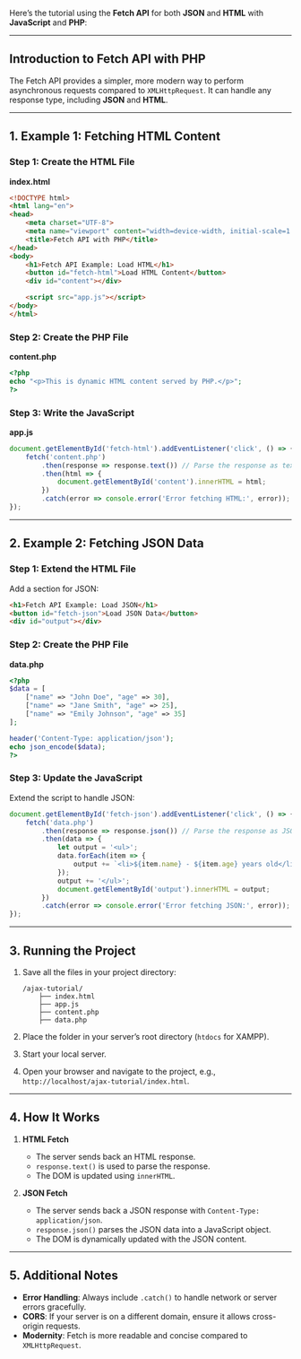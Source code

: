 Here’s the tutorial using the **Fetch API** for both **JSON** and **HTML** with **JavaScript** and **PHP**:

---

## **Introduction to Fetch API with PHP**

The Fetch API provides a simpler, more modern way to perform asynchronous requests compared to `XMLHttpRequest`. It can handle any response type, including **JSON** and **HTML**.

---

## **1. Example 1: Fetching HTML Content**

### **Step 1: Create the HTML File**

**index.html**

```html
<!DOCTYPE html>
<html lang="en">
<head>
    <meta charset="UTF-8">
    <meta name="viewport" content="width=device-width, initial-scale=1.0">
    <title>Fetch API with PHP</title>
</head>
<body>
    <h1>Fetch API Example: Load HTML</h1>
    <button id="fetch-html">Load HTML Content</button>
    <div id="content"></div>

    <script src="app.js"></script>
</body>
</html>
```

### **Step 2: Create the PHP File**

**content.php**

```php
<?php
echo "<p>This is dynamic HTML content served by PHP.</p>";
?>
```

### **Step 3: Write the JavaScript**

**app.js**

```javascript
document.getElementById('fetch-html').addEventListener('click', () => {
    fetch('content.php')
        .then(response => response.text()) // Parse the response as text
        .then(html => {
            document.getElementById('content').innerHTML = html;
        })
        .catch(error => console.error('Error fetching HTML:', error));
});
```

---

## **2. Example 2: Fetching JSON Data**

### **Step 1: Extend the HTML File**

Add a section for JSON:

```html
<h1>Fetch API Example: Load JSON</h1>
<button id="fetch-json">Load JSON Data</button>
<div id="output"></div>
```

### **Step 2: Create the PHP File**

**data.php**

```php
<?php
$data = [
    ["name" => "John Doe", "age" => 30],
    ["name" => "Jane Smith", "age" => 25],
    ["name" => "Emily Johnson", "age" => 35]
];

header('Content-Type: application/json');
echo json_encode($data);
?>
```

### **Step 3: Update the JavaScript**

Extend the script to handle JSON:

```javascript
document.getElementById('fetch-json').addEventListener('click', () => {
    fetch('data.php')
        .then(response => response.json()) // Parse the response as JSON
        .then(data => {
            let output = '<ul>';
            data.forEach(item => {
                output += `<li>${item.name} - ${item.age} years old</li>`;
            });
            output += '</ul>';
            document.getElementById('output').innerHTML = output;
        })
        .catch(error => console.error('Error fetching JSON:', error));
});
```

---

## **3. Running the Project**

1. Save all the files in your project directory:
    
    ```
    /ajax-tutorial/
        ├── index.html
        ├── app.js
        ├── content.php
        ├── data.php
    ```
    
2. Place the folder in your server’s root directory (`htdocs` for XAMPP).
3. Start your local server.
4. Open your browser and navigate to the project, e.g., `http://localhost/ajax-tutorial/index.html`.

---

## **4. How It Works**

1. **HTML Fetch**
    
    - The server sends back an HTML response.
    - `response.text()` is used to parse the response.
    - The DOM is updated using `innerHTML`.
2. **JSON Fetch**
    
    - The server sends back a JSON response with `Content-Type: application/json`.
    - `response.json()` parses the JSON data into a JavaScript object.
    - The DOM is dynamically updated with the JSON content.

---

## **5. Additional Notes**

- **Error Handling**: Always include `.catch()` to handle network or server errors gracefully.
- **CORS**: If your server is on a different domain, ensure it allows cross-origin requests.
- **Modernity**: Fetch is more readable and concise compared to `XMLHttpRequest`.
